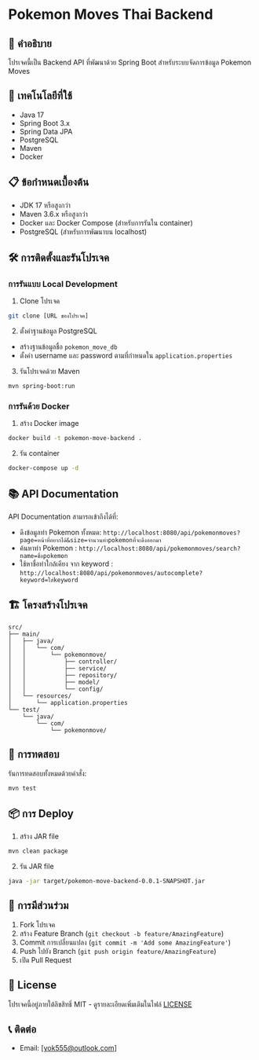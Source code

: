 # Pokemon Moves Thai Backend

## 📝 คำอธิบาย
โปรเจคนี้เป็น Backend API ที่พัฒนาด้วย Spring Boot สำหรับระบบจัดการข้อมูล Pokemon Moves

## 🚀 เทคโนโลยีที่ใช้
- Java 17
- Spring Boot 3.x
- Spring Data JPA
- PostgreSQL
- Maven
- Docker

## 📋 ข้อกำหนดเบื้องต้น
- JDK 17 หรือสูงกว่า
- Maven 3.6.x หรือสูงกว่า
- Docker และ Docker Compose (สำหรับการรันใน container)
- PostgreSQL (สำหรับการพัฒนาบน localhost)

## 🛠️ การติดตั้งและรันโปรเจค

### การรันแบบ Local Development
1. Clone โปรเจค
```bash
git clone [URL ของโปรเจค]
```

2. ตั้งค่าฐานข้อมูล PostgreSQL
- สร้างฐานข้อมูลชื่อ `pokemon_move_db`
- ตั้งค่า username และ password ตามที่กำหนดใน `application.properties`

3. รันโปรเจคด้วย Maven
```bash
mvn spring-boot:run
```

### การรันด้วย Docker
1. สร้าง Docker image
```bash
docker build -t pokemon-move-backend .
```

2. รัน container
```bash
docker-compose up -d
```

## 📚 API Documentation
API Documentation สามารถเข้าถึงได้ที่:
- ดึงข้อมูลท่า Pokemon ทั้งหมด: `http://localhost:8080/api/pokemonmoves?page=หน้าที่อยากได้&size=จำนวนท่าpokemonที่จะดึงออกมา`
- ค้นหาท่า Pokemon : `http://localhost:8080/api/pokemonmoves/search?name=ชื่อpokemon`
- ใช้หาชื่อท่าใกล้เคียง จาก keyword : `http://localhost:8080/api/pokemonmoves/autocomplete?keyword=ใส่keyword`

## 🏗️ โครงสร้างโปรเจค
```
src/
├── main/
│   ├── java/
│   │   └── com/
│   │       └── pokemonmove/
│   │           ├── controller/
│   │           ├── service/
│   │           ├── repository/
│   │           ├── model/
│   │           └── config/
│   └── resources/
│       └── application.properties
└── test/
    └── java/
        └── com/
            └── pokemonmove/
```

## 🧪 การทดสอบ
รันการทดสอบทั้งหมดด้วยคำสั่ง:
```bash
mvn test
```

## 📦 การ Deploy
1. สร้าง JAR file
```bash
mvn clean package
```

2. รัน JAR file
```bash
java -jar target/pokemon-move-backend-0.0.1-SNAPSHOT.jar
```

## 🤝 การมีส่วนร่วม
1. Fork โปรเจค
2. สร้าง Feature Branch (`git checkout -b feature/AmazingFeature`)
3. Commit การเปลี่ยนแปลง (`git commit -m 'Add some AmazingFeature'`)
4. Push ไปยัง Branch (`git push origin feature/AmazingFeature`)
5. เปิด Pull Request

## 📄 License
โปรเจคนี้อยู่ภายใต้ลิขสิทธิ์ MIT - ดูรายละเอียดเพิ่มเติมในไฟล์ [LICENSE](LICENSE)

## 📞 ติดต่อ
- Email: [yok555@outlook.com]
